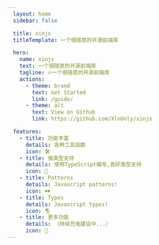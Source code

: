 ```yaml
---
  layout: home
  sidebar: false

  title: xinjs
  titleTemplate: 一个很随意的开源前端库

  hero:
    name: xinjs
    text: 一个很随意的开源前端库
    tagline: 🔥一个很随意的开源前端库
    actions:
      - theme: brand
        text: Get Started
        link: /guide/
      - theme: alt
        text: View on Github
        link: https://github.com/XlnOnly/xinjs

  features:
    - title: 功能丰富
      details: 各种工具函数
      icon: 🛠️
    - title: 强类型支持
      details: 使用TypeScript编写,良好类型支持
      icon: 🦾
    - title: Patterns
      details: Javascript patterns!
      icon: 🕶
    - title: Types
      details: Javascript types!
      icon: 🌎
    - title: 更多功能
      details: （持续充电建设中...）
      icon: 🔋
---
```


